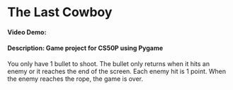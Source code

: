 # The Last Cowboy
#### Video Demo:
#### Description: Game project for CS50P using Pygame

You only have 1 bullet to shoot.
The bullet only returns when it hits an enemy or it reaches the end of the screen.
Each enemy hit is 1 point.
When the enemy reaches the rope, the game is over.